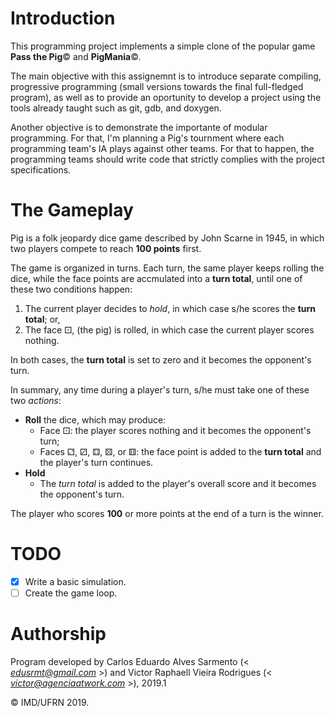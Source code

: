 # Introduction

This programming project implements a simple clone of the popular game **Pass the Pig**&copy; and **PigMania**&copy;.

The main objective with this assignemnt is to introduce separate compiling, progressive programming (small versions towards the final full-fledged program), as well as to provide an oportunity to develop a project using the tools already taught such as git, gdb, and doxygen.

Another objective is to demonstrate the importante of modular programming.
For that, I'm planning a Pig's tournment where each programming team's IA plays against other teams.
For that to happen, the programming teams should write code that strictly complies with the project specifications.


# The Gameplay

Pig is a folk jeopardy dice game described by John Scarne in 1945, in which two players compete to reach **100 points** first.

<!-- Each turn one of the players rolls the dice until one of these two conditions happen: -->
<!-- The game is organized in turns. Each turn, one of the players rolls the dice and (temporarily) accumulates the face points until one of these two conditions happen: -->

<!--The game is organized in turns. Each turn, one of the players rolls the dice and the face points are accumulated into a __turn total__. The same player continues to roll the dice until one of these two conditions happen:
Each turn, the same player keeps rolling the dice and the face points are accumulated into a __turn total__.-->
The game is organized in turns. Each turn, the same player keeps rolling the dice, while the face points are accmulated into a __turn total__, until one of these two conditions happen:

<!-- accumulated sum of the rolls for that turn; this is called **the turn total**. -->
1. The current player decides to _hold_, in which case s/he scores the **turn total**; or,
2. The face  &#9856;, (the pig) is rolled, in which case the current player scores nothing.

In both cases, the **turn total** is set to zero and it becomes the opponent's turn.
    
<!-- In short, any time during a player's turn, s/he is faced with two decisions or *actions*: -->
In summary, any time during a player's turn, s/he must take one of these two *actions*:

* **Roll** the dice, which may produce:
    - Face &#9856;: the player scores nothing and it becomes the opponent's turn;
    - Faces &#9857;, &#9858;, &#9859;, &#9860;, or &#9861;: the face point is added to the **turn total** and the player's turn continues.
* **Hold**
    - The _turn total_ is added to the player's overall score and it becomes the opponent's turn.

The player who scores **100** or more points at the end of a turn is the winner.

<!-- The game ends if, at the end of a turn, one of the player scores **100** or more points. -->

# TODO

- [X] Write a basic simulation.
- [ ] Create the game loop.

# Authorship

Program developed by Carlos Eduardo Alves Sarmento  (< *edusrmt@gmail.com* >) and Victor Raphaell Vieira Rodrigues  (< *victor@agenciaatwork.com* >), 2019.1

&copy; IMD/UFRN 2019.


